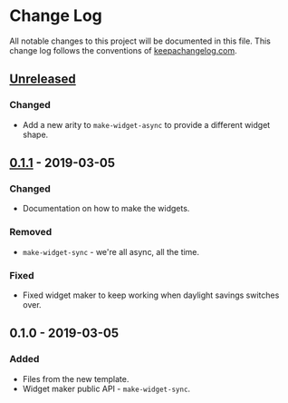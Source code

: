 # Change Log
All notable changes to this project will be documented in this file. This change log follows the conventions of [keepachangelog.com](http://keepachangelog.com/).

## [Unreleased]
### Changed
- Add a new arity to `make-widget-async` to provide a different widget shape.

## [0.1.1] - 2019-03-05
### Changed
- Documentation on how to make the widgets.

### Removed
- `make-widget-sync` - we're all async, all the time.

### Fixed
- Fixed widget maker to keep working when daylight savings switches over.

## 0.1.0 - 2019-03-05
### Added
- Files from the new template.
- Widget maker public API - `make-widget-sync`.

[Unreleased]: https://github.com/your-name/midnightoil/compare/0.1.1...HEAD
[0.1.1]: https://github.com/your-name/midnightoil/compare/0.1.0...0.1.1
